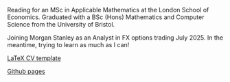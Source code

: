 Reading for an MSc in Applicable Mathematics at the London School of Economics. Graduated with a BSc (Hons) Mathematics and Computer Science from the University of Bristol.

Joining Morgan Stanley as an Analyst in FX options trading July 2025. In the meantime, trying to learn as much as I can!

[LaTeX CV template](https://github.com/jgacton/LaTeX-CV-Template)

[Github pages](http://jgacton.github.io) 
